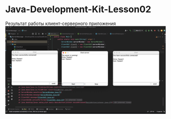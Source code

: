 # Java-Development-Kit-Lesson02

Результат работы клиент-серверного приложения
![Image alt](https://github.com/IwanBelenko/Java-Development-Kit-Lesson02/blob/main/Снимок%20экрана%202023-12-27%20в%2015.17.12.png)
